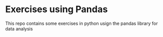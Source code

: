 # Exercises using Pandas

This repo contains some exercises in python usign the pandas library for data analysis
